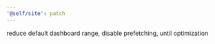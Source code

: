 ```yaml
---
'@self/site': patch
---
```


reduce default dashboard range, disable prefetching, until optimization
